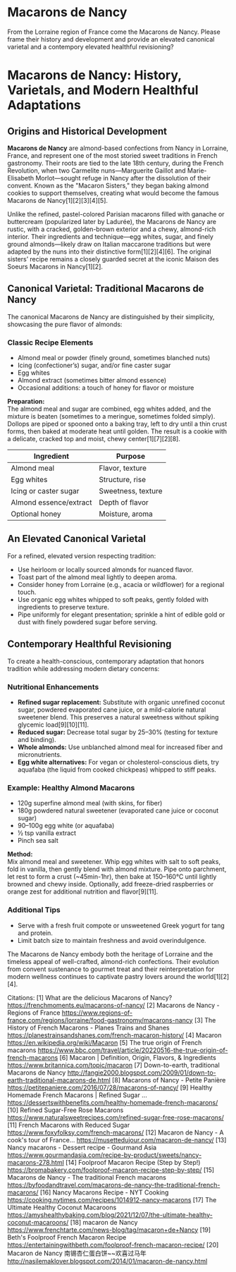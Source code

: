 # Macarons de Nancy #

From the Lorraine region of France come the Macarons de Nancy. Please frame their history and development and provide an elevated canonical varietal and a contempory elevated healthful revisioning?

# Macarons de Nancy: History, Varietals, and Modern Healthful Adaptations

## Origins and Historical Development

**Macarons de Nancy** are almond-based confections from Nancy in Lorraine, France, and represent one of the most storied sweet traditions in French gastronomy. Their roots are tied to the late 18th century, during the French Revolution, when two Carmelite nuns—Marguerite Gaillot and Marie-Elisabeth Morlot—sought refuge in Nancy after the dissolution of their convent. Known as the "Macaron Sisters," they began baking almond cookies to support themselves, creating what would become the famous Macarons de Nancy[1][2][3][4][5].

Unlike the refined, pastel-colored Parisian macarons filled with ganache or buttercream (popularized later by Ladurée), the Macarons de Nancy are rustic, with a cracked, golden-brown exterior and a chewy, almond-rich interior. Their ingredients and technique—egg whites, sugar, and finely ground almonds—likely draw on Italian maccarone traditions but were adapted by the nuns into their distinctive form[1][2][4][6]. The original sisters’ recipe remains a closely guarded secret at the iconic Maison des Soeurs Macarons in Nancy[1][2].

## Canonical Varietal: Traditional Macarons de Nancy

The canonical Macarons de Nancy are distinguished by their simplicity, showcasing the pure flavor of almonds:

### Classic Recipe Elements

- Almond meal or powder (finely ground, sometimes blanched nuts)
- Icing (confectioner’s) sugar, and/or fine caster sugar
- Egg whites
- Almond extract (sometimes bitter almond essence)
- Occasional additions: a touch of honey for flavor or moisture

**Preparation:**  
The almond meal and sugar are combined, egg whites added, and the mixture is beaten (sometimes to a meringue, sometimes folded simply). Dollops are piped or spooned onto a baking tray, left to dry until a thin crust forms, then baked at moderate heat until golden. The result is a cookie with a delicate, cracked top and moist, chewy center[1][7][2][8].

| Ingredient              | Purpose              |
|-------------------------|---------------------|
| Almond meal             | Flavor, texture     |
| Egg whites              | Structure, rise     |
| Icing or caster sugar   | Sweetness, texture  |
| Almond essence/extract  | Depth of flavor     |
| Optional honey          | Moisture, aroma     |

## An Elevated Canonical Varietal

For a refined, elevated version respecting tradition:

- Use heirloom or locally sourced almonds for nuanced flavor.
- Toast part of the almond meal lightly to deepen aroma.
- Consider honey from Lorraine (e.g., acacia or wildflower) for a regional touch.
- Use organic egg whites whipped to soft peaks, gently folded with ingredients to preserve texture.
- Pipe uniformly for elegant presentation; sprinkle a hint of edible gold or dust with finely powdered sugar before serving.

## Contemporary Healthful Revisioning

To create a health-conscious, contemporary adaptation that honors tradition while addressing modern dietary concerns:

### Nutritional Enhancements

- **Refined sugar replacement:** Substitute with organic unrefined coconut sugar, powdered evaporated cane juice, or a mild-calorie natural sweetener blend. This preserves a natural sweetness without spiking glycemic load[9][10][11].
- **Reduced sugar:** Decrease total sugar by 25–30% (testing for texture and binding).
- **Whole almonds:** Use unblanched almond meal for increased fiber and micronutrients.
- **Egg white alternatives:** For vegan or cholesterol-conscious diets, try aquafaba (the liquid from cooked chickpeas) whipped to stiff peaks.

### Example: Healthy Almond Macarons

- 120g superfine almond meal (with skins, for fiber)
- 180g powdered natural sweetener (evaporated cane juice or coconut sugar)
- 90–100g egg white (or aquafaba)
- ½ tsp vanilla extract
- Pinch sea salt

**Method:**  
Mix almond meal and sweetener. Whip egg whites with salt to soft peaks, fold in vanilla, then gently blend with almond mixture. Pipe onto parchment, let rest to form a crust (~45min-1hr), then bake at 150–160°C until lightly browned and chewy inside. Optionally, add freeze-dried raspberries or orange zest for additional nutrition and flavor[9][11].

### Additional Tips

- Serve with a fresh fruit compote or unsweetened Greek yogurt for tang and protein.
- Limit batch size to maintain freshness and avoid overindulgence.

The Macarons de Nancy embody both the heritage of Lorraine and the timeless appeal of well-crafted, almond-rich confections. Their evolution from convent sustenance to gourmet treat and their reinterpretation for modern wellness continues to captivate pastry lovers around the world[1][2][4].

Citations:
[1] What are the delicious Macarons of Nancy? https://frenchmoments.eu/macarons-of-nancy/
[2] Macarons de Nancy - Regions of France https://www.regions-of-france.com/regions/lorraine/food-gastronomy/macarons-nancy
[3] The History of French Macarons - Planes Trains and Shanes https://planestrainsandshanes.com/french-macaron-history/
[4] Macaron https://en.wikipedia.org/wiki/Macaron
[5] The true origin of French macarons https://www.bbc.com/travel/article/20220516-the-true-origin-of-french-macarons
[6] Macaron | Definition, Origin, Flavors, & Ingredients https://www.britannica.com/topic/macaron
[7] Down-to-earth, traditional Macarons de Nancy http://fangie2000.blogspot.com/2009/01/down-to-earth-traditional-macarons-de.html
[8] Macarons of Nancy - Petite Panière https://petitepaniere.com/2016/07/28/macarons-of-nancy/
[9] Healthy Homemade French Macarons | Refined Sugar ... https://dessertswithbenefits.com/healthy-homemade-french-macarons/
[10] Refined Sugar-Free Rose Macarons https://www.naturalsweetrecipes.com/refined-sugar-free-rose-macarons/
[11] French Macarons with Reduced Sugar https://www.foxyfolksy.com/french-macarons/
[12] Macaron de Nancy - A cook's tour of France… https://musettedujour.com/macaron-de-nancy/
[13] Nancy macarons - Dessert recipe - Gourmand Asia https://www.gourmandasia.com/recipe-by-product/sweets/nancy-macarons-278.html
[14] Foolproof Macaron Recipe (Step by Step!) https://bromabakery.com/foolproof-macaron-recipe-step-by-step/
[15] Macarons de Nancy - The traditional French macarons https://byfoodandtravel.com/macarons-de-nancy-the-traditional-french-macarons/
[16] Nancy Macarons Recipe - NYT Cooking https://cooking.nytimes.com/recipes/1014912-nancy-macarons
[17] The Ultimate Healthy Coconut Macaroons https://amyshealthybaking.com/blog/2021/12/07/the-ultimate-healthy-coconut-macaroons/
[18] macaron de Nancy https://www.frenchtarte.com/news-blog/tag/macaron+de+Nancy
[19] Beth's Foolproof French Macaron Recipe https://entertainingwithbeth.com/foolproof-french-macaron-recipe/
[20] Macaron de Nancy 南锡杏仁蛋白饼~~欢喜过马年 http://nasilemaklover.blogspot.com/2014/01/macaron-de-nancy.html
